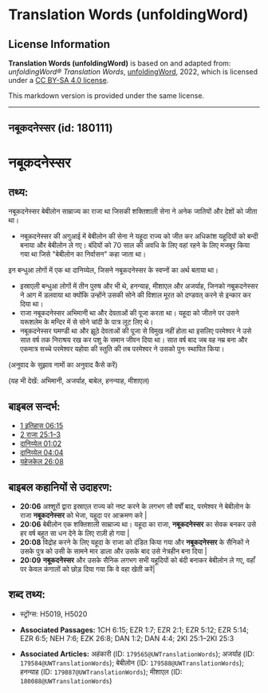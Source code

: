 # Translation Words (unfoldingWord)

## License Information

**Translation Words (unfoldingWord)** is based on and adapted from: _unfoldingWord® Translation Words_, [unfoldingWord](https://unfoldingword.org/utw), 2022, which is licensed under a [CC BY-SA 4.0 license](https://creativecommons.org/licenses/by-sa/4.0/legalcode.en).

This markdown version is provided under the same license.



--------------------------------

## नबूकदनेस्सर (id: 180111)

नबूकदनेस्सर
===========

तथ्य:
-----

नबूकदनेस्सर बेबीलोन साम्राज्य का राजा था जिसकी शक्तिशाली सेना ने अनेक जातियों और देशों को जीता था।

* नबूकदनेस्सर की अगुआई में बेबीलोन की सेना ने यहूदा राज्य को जीत कर अधिकांश यहूदियों को बन्दी बनाया और बेबीलोन ले गए। बंदियों को 70 साल की अवधि के लिए वहां रहने के लिए मजबूर किया गया था जिसे "बेबीलोन का निर्वासन" कहा जाता था।

इन बन्धुआ लोगों में एक था दानिय्येल, जिसने नबूकदनेस्सर के स्वप्नों का अर्थ बताया था।

* इस्राएली बन्धुआ लोगों में तीन पुरुष और भी थे, हनन्याह, मीशाएल और अजर्याह, जिनको नबूकदनेस्सर ने आग में डलवाया था क्योंकि उन्होंने उसकी सोने की विशाल मूरत को दण्डवत् करने से इन्कार कर दिया था।
* राजा नबूकदनेस्सर अभिमानी था और देवताओं की पूजा करता था। यहूदा को जीतने पर उसने यरूशलेम के मन्दिर में से सोने चांदी के पात्र लूट लिए थे।
* नबूकदनेस्सर घमण्डी था और झूठे देवताओं की पूजा से विमुख नहीं होता था इसलिए परमेश्वर ने उसे सात वर्ष तक निराश्रय रख कर पशु के समान जीवन दिया था। सात वर्ष बाद जब वह नम्र बना और एकमात्र सच्चे परमेश्वर यहोवा की स्तुति की तब परमेश्वर ने उसको पुनः स्थापित किया।

(अनुवाद के सुझाव नामों का अनुवाद कैसे करें)

(यह भी देखें: अभिमानी, अजर्याह, बाबेल, हनन्याह, मीशाएल)

बाइबल सन्दर्भ:
--------------

* [1 इतिहास 06:15](https://ref.ly/1Chr0:0)
* [2 राजा 25:1–3](https://ref.ly/2Kgs0:0)
* [दानिय्येल 01:02](https://ref.ly/Dan1:2)
* [दानिय्येल 04:04](https://ref.ly/Dan4:4)
* [यहेजकेल 26:08](https://ref.ly/Ezek26:8)

बाइबल कहानियों से उदाहरण:
-------------------------

* **20:06** अश्शूरों द्वारा इस्राएल राज्य को नष्ट करने के लगभग सौ वर्षों बाद, परमेश्वर ने बेबीलोन के राजा **नबूकदनेस्सर** को भेजा, यहूदा पर आक्रमण करे \|
* **20:06** बेबीलोन एक शक्तिशाली साम्राज्य था। यहूदा का राजा, **नबूकदनेस्सर** का सेवक बनकर उसे हर वर्ष बहुत सा धन देने के लिए राज़ी हो गया \|
* **20:08** विद्रोह करने के लिए यहूदा के राजा को दंडित किया गया और **नबूकदनेस्सर** के सैनिकों ने उसके पुत्र को उसी के सामने मार डाला और उसके बाद उसे नेत्रहीन बना दिया \|
* **20:09** **नबूकदनेस्सर** और उसके सैनिक लगभग सभी यहूदियों को बंदी बनाकर बेबीलोन ले गए, वहाँ पर केवल कंगालों को छोड़ दिया गया कि वे वहा खेती करें\|

शब्द तथ्य:
----------

* स्ट्रोंग्स: H5019, H5020

* **Associated Passages:** 1CH 6:15; EZR 1:7; EZR 2:1; EZR 5:12; EZR 5:14; EZR 6:5; NEH 7:6; EZK 26:8; DAN 1:2; DAN 4:4; 2KI 25:1–2KI 25:3
* **Associated Articles:** अहंकारी (ID: `179565@UWTranslationWords`); अजर्याह (ID: `179584@UWTranslationWords`); बेबीलोन (ID: `179588@UWTranslationWords`); हनन्याह (ID: `179887@UWTranslationWords`); मीशाएल (ID: `180088@UWTranslationWords`)


